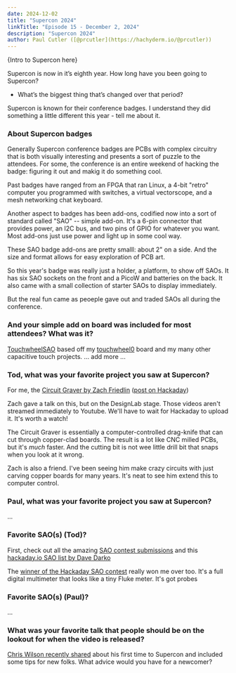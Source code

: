 ```yaml
---
date: 2024-12-02
title: "Supercon 2024"
linkTitle: "Episode 15 - December 2, 2024"
description: "Supercon 2024"
author: Paul Cutler ([@prcutler](https://hachyderm.io/@prcutler))
---
```


{Intro to Supercon here}

Supercon is now in it’s eighth year.  How long have you been going to Supercon?
* What’s the biggest thing that’s changed over that period?

Supercon is known for their conference badges.  I understand they did something a little different this year - tell me about it.

### About Supercon badges

Generally Supercon conference badges are PCBs with complex circuitry that is both visually
interesting and presents a sort of puzzle to the attendees. For some, the conference is an
entire weekend of hacking the badge: figuring it out and makig it do something cool.

Past badges have ranged from an FPGA that ran Linux, a 4-bit "retro" computer you programmed with switches, a virtual vectorscope, and a mesh networking chat keyboard.

Another aspect to badges has been add-ons, codified now into a sort of standard called "SAO"
-- simple add-on. It's a 6-pin connector that provides power, an I2C bus, and two pins of GPIO for whatever you want. Most add-ons just use power and light up in some cool way.

These SAO badge add-ons are pretty smalll: about 2" on a side.
And the size and format allows for easy exploration of PCB art.

So this year's badge was really just a holder, a platform, to show off SAOs.
It has six SAO sockets on the front and a PicoW and batteries on the back.
It also came with a small collection of starter SAOs to display immediately.

But the real fun came as peoeple gave out and traded SAOs all during the conference.

### And your simple add on board was included for most attendees?  What was it?

[TouchwheelSAO](https://github.com/todbot/TouchwheelSAO) based off my [touchwheel0](https://github.com/todbot/TouchwheelSAO) board and my many other capacitive touch projects.
... add more ...

### Tod, what was your favorite project you saw at Supercon?

For me, the [Circuit Graver by Zach Friedlin](https://hackaday.io/project/197182-the-circuit-graver) ([post on Hackaday](https://hackaday.com/2024/11/06/rapid-prototyping-pcbs-with-the-circuit-graver/))

Zach gave a talk on this, but on the DesignLab stage. Those videos aren't streamed immediately to Youtube. We'll have to wait for Hackaday to upload it. It's worth a watch!

The Circuit Graver is essentially a computer-controlled drag-knife that can cut through copper-clad boards.
The result is a lot like CNC milled PCBs, but it's *much* faster.
And the cutting bit is not wee little drill bit that snaps when you look at it wrong.

Zach is also a friend. I've been seeing him make crazy circuits with just carving copper boards for many years. It's neat to see him extend this to computer control.

### Paul, what was your favorite project you saw at Supercon?

...

### Favorite SAO(s) (Tod)?

  First, check out all the amazing [SAO contest submissions](https://hackaday.io/submissions/supercon-8-sao-contest/list) and this
  [hackaday.io SAO list by Dave Darko](https://hackaday.io/list/165860-simple-add-on-badges)

  The [winner of the Hackaday SAO contest](https://hackaday.com/2024/11/04/supercon-2024-badge-add-on-winners/) really won me over too.
  It's a full digital multimeter that looks like a tiny Fluke meter. It's got probes

### Favorite SAO(s) (Paul)?

...

### What was your favorite talk that people should be on the lookout for when the video is released?

[Chris Wilson recently shared](https://cdwilson.dev/articles/hackaday-supercon-2024/?utm_source=pocket_shared) about his first time to Supercon and included some tips for new folks. What advice would you have for a newcomer?
